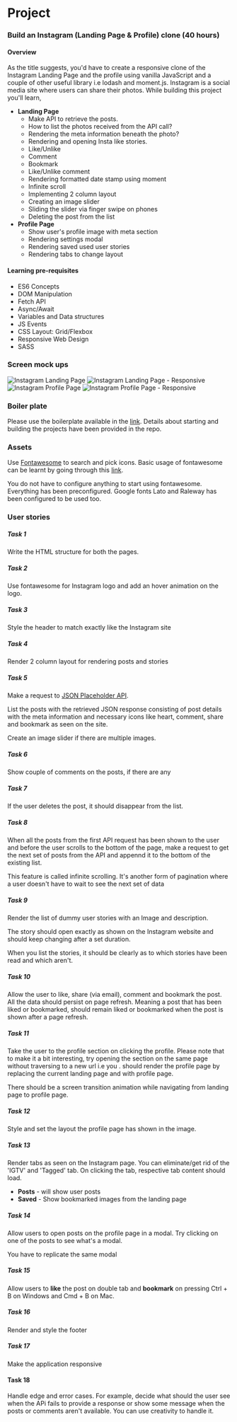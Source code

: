 
# Project

### Build an Instagram (Landing Page & Profile) clone  (40 hours)
#### Overview
As the title suggests, you'd have to create a responsive clone of the Instagram Landing Page and the profile using vanilla JavaScript and a couple of other useful library i.e lodash and moment.js. Instagram is a social media site where users can share their photos. While building this project you'll learn,

- **Landing Page**
	- Make API to retrieve the posts.
	- How to list the photos received from the API call?
	- Rendering the meta information beneath the photo?
	- Rendering and opening Insta like stories.
	- Like/Unlike
	- Comment
	- Bookmark
	- Like/Unlike comment
	- Rendering formatted date stamp using moment
	- Infinite scroll
	- Implementing 2 column layout
	- Creating an image slider
	- Sliding the slider via finger swipe on phones
	- Deleting the post from the list
- **Profile Page**
	- Show user's profile image with meta section
	- Rendering settings modal
	- Rendering saved used user stories
	- Rendering tabs to change layout


#### Learning pre-requisites
- ES6 Concepts
- DOM Manipulation
- Fetch API
- Async/Await
- Variables and Data structures
- JS Events
- CSS Layout: Grid/Flexbox
- Responsive Web Design
- SASS

### Screen mock ups
![Instagram Landing Page](insta.png)
![Instagram Landing Page - Responsive](insta_resp.png)
![Instagram Profile Page](insta_profile.png)
![Instagram Profile Page - Responsive](insta_profile_resp.png)

### Boiler plate
Please use the boilerplate available in the [link](week_2/insta_clone). Details about starting and building the projects have been provided in the repo.

### Assets
Use [Fontawesome](https://fontawesome.com/icons) to search and pick icons. Basic usage of fontawesome can be learnt by going through this [link](https://fontawesome.com/how-to-use/on-the-web/referencing-icons/basic-use).

You do not have to configure anything to start using fontawesome. Everything has been preconfigured. Google fonts Lato and Raleway has been configured to be used too.

### User stories
##### Task 1
Write the HTML structure for both the pages.

##### Task 2
Use fontawesome for Instagram logo and add an hover animation on the logo.

##### Task 3
Style the header to match exactly like the Instagram site

##### Task 4
Render 2 column layout for rendering posts and stories

##### Task 5
Make a request to [JSON Placeholder API](https://jsonplaceholder.typicode.com/photos).

List the posts with the retrieved JSON response consisting of post details with the meta information and necessary icons like heart, comment, share and bookmark as seen on the site.

Create an image slider if there are multiple images.

##### Task 6
Show couple of comments on the posts, if there are any

##### Task 7
If the user deletes the post, it should disappear from the list.

##### Task 8
When all the posts from the first API request has been shown to the user and before the user scrolls to the bottom of the page, make a request to get the next set of posts from the API and appennd it to the bottom of the existing list.

This feature is called infinite scrolling. It's another form of pagination where a user doesn't have to wait to see the next set of data

##### Task 9
Render the list of dummy user stories with an Image and description.

The story should open exactly as shown on the Instagram website and should keep changing after a set duration.

When you list the stories, it should be clearly as to which stories have been read and which aren't.

##### Task 10
Allow the user to like, share (via email), comment and bookmark the post. All the data should persist on page refresh. Meaning a post that has been liked or bookmarked, should remain liked or bookmarked when the post is shown after a page refresh.

##### Task 11
Take the user to the profile section on clicking the profile. Please note that to make it a bit interesting, try opening the section on the same page without traversing to a new url i.e you . should render the profile page by replacing the current landing page and with profile page.

There should be a screen transition animation while navigating from landing page to profile page.

##### Task 12
Style and set the layout the profile page has shown in the image.

##### Task 13
Render tabs as seen on the Instagram page. You can eliminate/get rid of the 'IGTV' and 'Tagged' tab. On clicking the tab, respective tab content should load.

- **Posts** - will show user posts
- **Saved** - Show bookmarked images from the landing page

##### Task 14
Allow users to open posts on the profile page in a modal. Try clicking on one of the posts to see what's a modal.

You have to replicate the same modal

##### Task 15
Allow users to **like** the post on double tab and **bookmark** on pressing Ctrl + B on Windows and Cmd + B on Mac.

##### Task 16
Render and style the footer

##### Task 17
Make the application responsive

#### Task 18
Handle edge and error cases. For example, decide what should the user see when the APi fails to provide a response or show some message when the posts or comments aren't available. You can use creativity to handle it.
